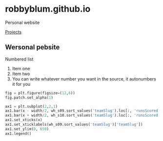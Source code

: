 # robbyblum.github.io
Personal website

[Projects](./projects.md)

## Wersonal pebsite

Numbered list

1. Item one
1. Item two
1. You can write whatever number you want in the source, it autonumbers it for you

```python
fig = plt.figure(figsize=(12,6))
fig.patch.set_alpha(1)

ax1 = plt.subplot(2,2,1)
ax1.bar(x - width/2, wh_s09.sort_values('teamSlug').loc[:, 'runsScored'], width, label='S09')
ax1.bar(x + width/2, wh_s10.sort_values('teamSlug').loc[:, 'runsScored'], width, label='S10')
ax1.set_xticks(x)
ax1.set_xticklabels(wh_s09.sort_values('teamSlug')['teamSlug'])
ax1.set_ylim(0, 650)
ax1.legend()
```

